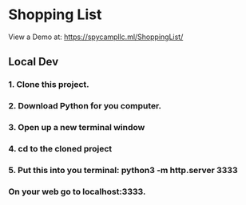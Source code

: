 # Shopping List
View a Demo at: https://spycampllc.ml/ShoppingList/


## Local Dev

### 1. Clone this project. 

### 2. Download Python for you computer.

### 3. Open up a new terminal window

### 4.  cd to the cloned project 

### 5. Put this into you terminal: python3 -m http.server 3333

### On your web go to localhost:3333.
